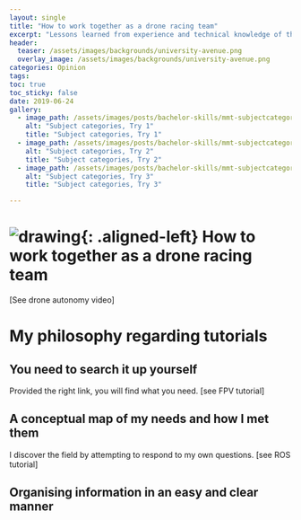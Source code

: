 ```yaml
---
layout: single
title: "How to work together as a drone racing team"
excerpt: "Lessons learned from experience and technical knowledge of the field."
header:
  teaser: /assets/images/backgrounds/university-avenue.png
  overlay_image: /assets/images/backgrounds/university-avenue.png
categories: Opinion
tags:
toc: true
toc_sticky: false
date: 2019-06-24
gallery:
  - image_path: /assets/images/posts/bachelor-skills/mmt-subjectcategories1.png
    alt: "Subject categories, Try 1"
    title: "Subject categories, Try 1"
  - image_path: /assets/images/posts/bachelor-skills/mmt-subjectcategories2.png
    alt: "Subject categories, Try 2"
    title: "Subject categories, Try 2"
  - image_path: /assets/images/posts/bachelor-skills/mmt-subjectcategories3.png
    alt: "Subject categories, Try 3"
    title: "Subject categories, Try 3"

---
```

# ![drawing](/assets/images/favicon.jpg){: .aligned-left} How to work together as a drone racing team


[See drone autonomy video]

# My philosophy regarding tutorials
## You need to search it up yourself
Provided the right link, you will find what you need.
[see FPV tutorial]
## A conceptual map of my needs and how I met them
I discover the field by attempting to respond to my own questions.
[see ROS tutorial]
## Organising information in an easy and clear manner
